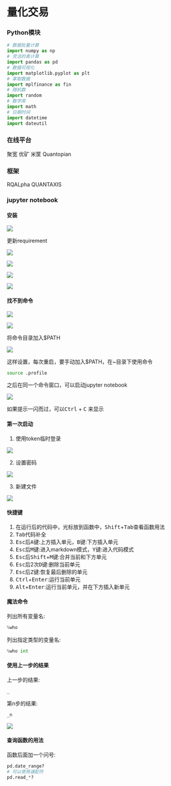 # 量化交易

### Python模块

```python
# 数据批量计算
import numpy as np
# 灵活的表计算
import pandas as pd
# 数据可视化
import matplotlib.pyplot as plt
# 拿取数据
import mplfinance as fin
# 随机数
import random
# 数学库
import math
# 日期时间
import datetime
import dateutil
```

### 在线平台

聚宽
优矿
米筐
Quantopian

### 框架

RQALpha
QUANTAXIS

### jupyter notebook

#### 安装

![](2022-07-31-15-36-15.png)

更新requirement

![](2022-07-31-15-38-20.png)

![](2022-07-31-15-40-29.png)

![](2022-07-31-15-43-55.png)

![](2022-07-31-15-38-49.png)

#### 找不到命令

![](2022-07-31-15-45-19.png)

![](2022-07-31-15-46-48.png)

将命令目录加入$PATH

![](2022-07-31-15-47-05.png)

这样设置，每次重启，要手动加入$PATH，在~目录下使用命令
```bash
source .profile
```

之后在同一个命令窗口，可以启动jupyter notebook

![](2022-07-31-15-51-43.png)

如果提示一闪而过，可以<kbd>Ctrl</kbd> + <kbd>C</kbd> 来显示

#### 第一次启动

1. 使用token临时登录
   
![](2022-07-31-15-55-38.png)

2. 设置密码

![](2022-07-31-15-54-42.png)

3. 新建文件
   
![](2022-07-31-15-56-52.png)

#### 快捷键

1. 在运行后的代码中，光标放到函数中，<kbd>Shift</kbd>+<kbd>Tab</kbd>查看函数用法
2. <kbd>Tab</kbd>代码补全
3. <kbd>Esc</kbd>后<kbd>A</kbd>键:上方插入单元，<kbd>B</kbd>键:下方插入单元
4. <kbd>Esc</kbd>后<kbd>M</kbd>键:进入markdown模式，<kbd>Y</kbd>键:进入代码模式
5. <kbd>Esc</kbd>后<kbd>Shift</kbd>+<kbd>M</kbd>键:合并当前和下方单元
6. <kbd>Esc</kbd>后2次<kbd>D</kbd>键:删除当前单元
7. <kbd>Esc</kbd>后<kbd>Z</kbd>键:恢复最后删除的单元
8. <kbd>Ctrl</kbd>+<kbd>Enter</kbd>:运行当前单元
9. <kbd>Alt</kbd>+<kbd>Enter</kbd>:运行当前单元，并在下方插入新单元

#### 魔法命令

列出所有变量名:
```python
%who
```

列出指定类型的变量名:
```python
%who int
```

#### 使用上一步的结果

上一步的结果:
```python
_
```

第n步的结果:
```python
_n
```

![](2022-07-31-17-57-44.png)

#### 查询函数的用法

函数后面加一个问号:

```python
pd.date_range?
# 可以使用通配符
pd.read_*?
```
